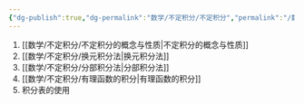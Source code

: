 ```yaml
---
{"dg-publish":true,"dg-permalink":"数学/不定积分/不定积分","permalink":"/数学/不定积分/不定积分/","dgHomeLink":true,"dgPassFrontmatter":false}
---
```



1. [[数学/不定积分/不定积分的概念与性质|不定积分的概念与性质]]
2. [[数学/不定积分/换元积分法|换元积分法]] 
3. [[数学/不定积分/分部积分法|分部积分法]]
4. [[数学/不定积分/有理函数的积分|有理函数的积分]]
5. 积分表的使用